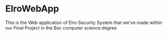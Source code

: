 # ElroWebApp
This is the Web application of Elro Security System that we've made within our Final Project in the Bsc computer science degree
